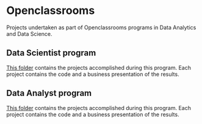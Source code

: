 # Openclassrooms
Projects undertaken as part of Openclassrooms programs in Data Analytics and Data Science.

## Data Scientist program

[This folder](https://github.com/cjean-pierre/Openclassrooms/tree/main/Data_Scientist) contains the projects accomplished during this program.
Each project contains the code and a business presentation of the results.

## Data Analyst program

[This folder](https://github.com/cjean-pierre/Openclassrooms/tree/main/Data_Analyst) contains the projects accomplished during this program.
Each project contains the code and a business presentation of the results.
